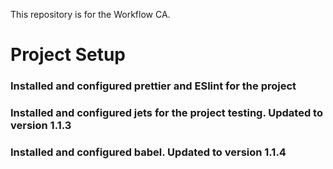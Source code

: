 This repository is for the Workflow CA.

# Project Setup

### Installed and configured prettier and ESlint for the project

### Installed and configured jets for the project testing. Updated to version 1.1.3

### Installed and configured babel. Updated to version 1.1.4


